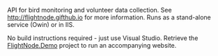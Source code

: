 API for bird monitoring and volunteer data collection. See http://flightnode.gifthub.io for more information. Runs as a stand-alone service (Owin) or in IIS.

No build instructions required - just use Visual Studio. Retrieve the [FlightNode.Demo](https://github.com/FlightNode/FlightNode.Demo) project to run an accompanying website.
